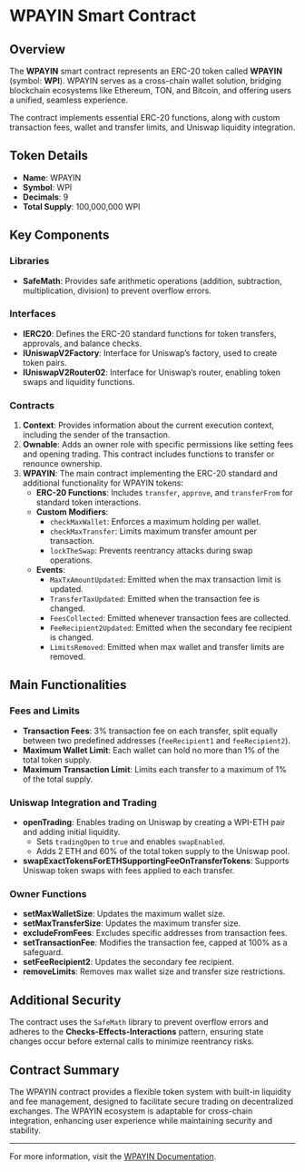 # WPAYIN Smart Contract

## Overview
The **WPAYIN** smart contract represents an ERC-20 token called **WPAYIN** (symbol: **WPI**). WPAYIN serves as a cross-chain wallet solution, bridging blockchain ecosystems like Ethereum, TON, and Bitcoin, and offering users a unified, seamless experience.

The contract implements essential ERC-20 functions, along with custom transaction fees, wallet and transfer limits, and Uniswap liquidity integration.

## Token Details
- **Name**: WPAYIN
- **Symbol**: WPI
- **Decimals**: 9
- **Total Supply**: 100,000,000 WPI

## Key Components

### Libraries
- **SafeMath**: Provides safe arithmetic operations (addition, subtraction, multiplication, division) to prevent overflow errors.

### Interfaces
- **IERC20**: Defines the ERC-20 standard functions for token transfers, approvals, and balance checks.
- **IUniswapV2Factory**: Interface for Uniswap’s factory, used to create token pairs.
- **IUniswapV2Router02**: Interface for Uniswap’s router, enabling token swaps and liquidity functions.

### Contracts

1. **Context**: Provides information about the current execution context, including the sender of the transaction.
2. **Ownable**: Adds an owner role with specific permissions like setting fees and opening trading. This contract includes functions to transfer or renounce ownership.
3. **WPAYIN**: The main contract implementing the ERC-20 standard and additional functionality for WPAYIN tokens:
   - **ERC-20 Functions**: Includes `transfer`, `approve`, and `transferFrom` for standard token interactions.
   - **Custom Modifiers**:
     - `checkMaxWallet`: Enforces a maximum holding per wallet.
     - `checkMaxTransfer`: Limits maximum transfer amount per transaction.
     - `lockTheSwap`: Prevents reentrancy attacks during swap operations.
   - **Events**:
     - `MaxTxAmountUpdated`: Emitted when the max transaction limit is updated.
     - `TransferTaxUpdated`: Emitted when the transaction fee is changed.
     - `FeesCollected`: Emitted whenever transaction fees are collected.
     - `FeeRecipient2Updated`: Emitted when the secondary fee recipient is changed.
     - `LimitsRemoved`: Emitted when max wallet and transfer limits are removed.

## Main Functionalities

### Fees and Limits
- **Transaction Fees**: 3% transaction fee on each transfer, split equally between two predefined addresses (`feeRecipient1` and `feeRecipient2`).
- **Maximum Wallet Limit**: Each wallet can hold no more than 1% of the total token supply.
- **Maximum Transaction Limit**: Limits each transfer to a maximum of 1% of the total supply.

### Uniswap Integration and Trading
- **openTrading**: Enables trading on Uniswap by creating a WPI-ETH pair and adding initial liquidity.
  - Sets `tradingOpen` to `true` and enables `swapEnabled`.
  - Adds 2 ETH and 60% of the total token supply to the Uniswap pool.
- **swapExactTokensForETHSupportingFeeOnTransferTokens**: Supports Uniswap token swaps with fees applied to each transfer.

### Owner Functions
- **setMaxWalletSize**: Updates the maximum wallet size.
- **setMaxTransferSize**: Updates the maximum transfer size.
- **excludeFromFees**: Excludes specific addresses from transaction fees.
- **setTransactionFee**: Modifies the transaction fee, capped at 100% as a safeguard.
- **setFeeRecipient2**: Updates the secondary fee recipient.
- **removeLimits**: Removes max wallet size and transfer size restrictions.

## Additional Security
The contract uses the `SafeMath` library to prevent overflow errors and adheres to the **Checks-Effects-Interactions** pattern, ensuring state changes occur before external calls to minimize reentrancy risks.

## Contract Summary
The WPAYIN contract provides a flexible token system with built-in liquidity and fee management, designed to facilitate secure trading on decentralized exchanges. The WPAYIN ecosystem is adaptable for cross-chain integration, enhancing user experience while maintaining security and stability.

---

For more information, visit the [WPAYIN Documentation](https://docs.walletpayin.com).
